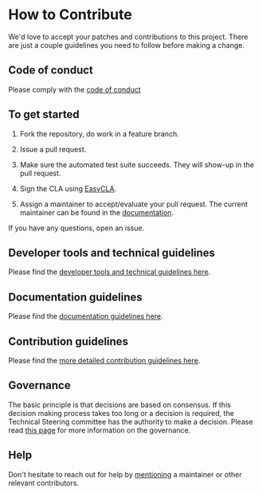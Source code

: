 # How to Contribute

We'd love to accept your patches and contributions to this project. There are just a couple guidelines you need to follow before making a change.

## Code of conduct

Please comply with the [code of conduct](https://documentation.gxf.lfenergy.org/Opensourcecommunity/Code-of-conduct.html) 

## To get started

1. Fork the repository, do work in a feature branch.

2. Issue a pull request.

3. Make sure the automated test suite succeeds. They will show-up in the pull request.

4. Sign the CLA using [EasyCLA](https://easycla.lfx.linuxfoundation.org/).

5. Assign a maintainer to accept/evaluate your pull request. The current maintainer can be found in the [documentation](https://documentation.gxf.lfenergy.org/Opensourcecommunity/Governance.html).

If you have any questions, open an issue.

## Developer tools and technical guidelines

Please find the [developer tools and technical guidelines here](https://documentation.gxf.lfenergy.org/Opensourcecommunity/ToolsguidelinesCI.html).

## Documentation guidelines

Please find the [documentation guidelines here](https://documentation.gxf.lfenergy.org/Opensourcecommunity/Contributing-to-documentation.html).

## Contribution guidelines

Please find the [more detailed contribution guidelines here](https://documentation.gxf.lfenergy.org/Opensourcecommunity/Contributing-to-the-code.html).

## Governance 

The basic principle is that decisions are based on consensus. If this decision making process takes too long or a decision is required, the Technical Steering committee has the authority to make a decision. Please read [this page](https://documentation.gxf.lfenergy.org/Opensourcecommunity/Governance.html) for more information on the governance.

## Help

Don't hesitate to reach out for help by [mentioning](https://github.com/blog/821-mention-somebody-they-re-notified) a maintainer or other relevant contributors.
